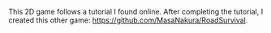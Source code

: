 This 2D game follows a tutorial I found online. After completing the tutorial, I created this other game: https://github.com/MasaNakura/RoadSurvival. 
